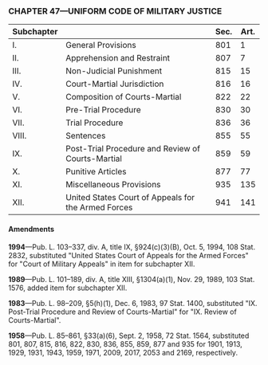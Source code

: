 ### **CHAPTER 47—UNIFORM CODE OF MILITARY JUSTICE** ###

|Subchapter|                                                   |Sec.|Art.|
|----------|---------------------------------------------------|----|----|
|    I.    |                General Provisions                 |801 | 1  |
|   II.    |            Apprehension and Restraint             |807 | 7  |
|   III.   |              Non-Judicial Punishment              |815 | 15 |
|   IV.    |            Court-Martial Jurisdiction             |816 | 16 |
|    V.    |           Composition of Courts-Martial           |822 | 22 |
|   VI.    |                Pre-Trial Procedure                |830 | 30 |
|   VII.   |                  Trial Procedure                  |836 | 36 |
|  VIII.   |                     Sentences                     |855 | 55 |
|   IX.    | Post-Trial Procedure and Review of Courts-Martial |859 | 59 |
|    X.    |                 Punitive Articles                 |877 | 77 |
|   XI.    |             Miscellaneous Provisions              |935 |135 |
|   XII.   |United States Court of Appeals for the Armed Forces|941 |141 |

#### Amendments ####

**1994**—Pub. L. 103–337, div. A, title IX, §924(c)(3)(B), Oct. 5, 1994, 108 Stat. 2832, substituted "United States Court of Appeals for the Armed Forces" for "Court of Military Appeals" in item for subchapter XII.

**1989**—Pub. L. 101–189, div. A, title XIII, §1304(a)(1), Nov. 29, 1989, 103 Stat. 1576, added item for subchapter XII.

**1983**—Pub. L. 98–209, §5(h)(1), Dec. 6, 1983, 97 Stat. 1400, substituted "IX. Post-Trial Procedure and Review of Courts-Martial" for "IX. Review of Courts-Martial".

**1958**—Pub. L. 85–861, §33(a)(6), Sept. 2, 1958, 72 Stat. 1564, substituted 801, 807, 815, 816, 822, 830, 836, 855, 859, 877 and 935 for 1901, 1913, 1929, 1931, 1943, 1959, 1971, 2009, 2017, 2053 and 2169, respectively.